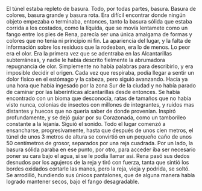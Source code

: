 El túnel estaba repleto de basura. Todo, por todas partes, basura. Basura de colores, basura grande y basura rota. Era difícil encontrar donde ningún objeto empezaba o terminaba, entonces, tanto la basura sólida que estaba corrida a los costados, como la líquida, que se movía lentamete como un fango entre los pies de Rena, parecía ser una única amalgama de formas y colores que no tenía ni principio ni fin. La apariencia del lugar, y la falta de información sobre los residuos que la rodeaban, era lo de menos. Lo peor era el olor. Era la primera vez que se adentraba en las Alcantarillas subterráneas, y nadie le había descrito fielmente la abrumadora repugnancia de olor. Simplemente no había palabras para describirlo, y era imposible decidir el origen. Cada vez que respiraba, podía llegar a sentir un dolor físico en el estómago y la cabeza, pero siguió avanzando.
Hacía ya una hora que había ingesado por la zona Sur de la ciudad y no había parado de caminar por las laberínticas alcantarillas desde entonces. Se había encontrado con un bioma que desconocía, ratas de tamaños que no había visto nunca, colonias de insectos con millones de integrantes, y ruidos mas distantes y huecos que no quería saber de donde provenían. Inspiró profundamente, y se dejó guiar por su Corazonada, como un tamborileo constante a la lejanía. Siguió el sonido.
Todo el lugar comenzó a ensancharse, progresivamente, hasta que después de unos cien metros, el túnel de unos 3 metros de altura se convirtió en un pequeño caño de unos 50 centímetros de grosor, separados por una reja cuadrada. Por un lado, la basura sólida paraba en ese punto, por otro, para acceder iba ser necesario poner su cara bajo el agua, si se le podía llamar así. Rena pasó sus dedos desnudos por los agujeros de la reja y tiró con fuerza, tanta que sintió los bordes oxidados cortarle las manos, pero la reja, vieja y podrida, se soltó. Se arrodilló, hundiendo sus únicos pantalones, que de alguna manera había logrado mantener secos, bajo el fango desagradable.